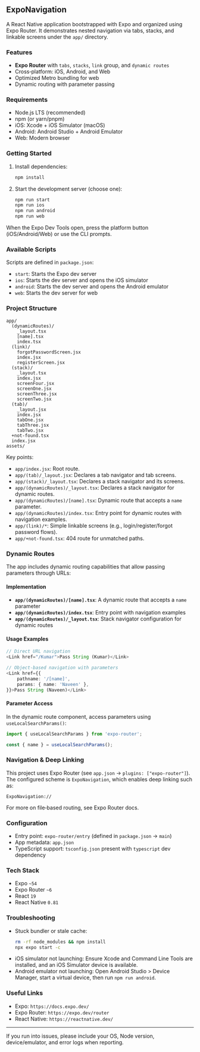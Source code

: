 ## ExpoNavigation

A React Native application bootstrapped with Expo and organized using Expo Router. It demonstrates nested navigation via tabs, stacks, and linkable screens under the `app/` directory.

### Features
- **Expo Router** with `tabs`, `stacks`, `link` group, and `dynamic routes`
- Cross‑platform: iOS, Android, and Web
- Optimized Metro bundling for web
- Dynamic routing with parameter passing

### Requirements
- Node.js LTS (recommended)
- npm (or yarn/pnpm)
- iOS: Xcode + iOS Simulator (macOS)
- Android: Android Studio + Android Emulator
- Web: Modern browser

### Getting Started
1. Install dependencies:
   ```bash
   npm install
   ```
2. Start the development server (choose one):
   ```bash
   npm run start
   npm run ios
   npm run android
   npm run web
   ```

When the Expo Dev Tools open, press the platform button (iOS/Android/Web) or use the CLI prompts.

### Available Scripts
Scripts are defined in `package.json`:
- `start`: Starts the Expo dev server
- `ios`: Starts the dev server and opens the iOS simulator
- `android`: Starts the dev server and opens the Android emulator
- `web`: Starts the dev server for web

### Project Structure
```
app/
  (dynamicRoutes)/
    _layout.tsx
    [name].tsx
    index.tsx
  (link)/
    forgotPasswordScreen.jsx
    index.jsx
    registerScreen.jsx
  (stack)/
    _layout.tsx
    index.jsx
    screenFour.jsx
    screenOne.jsx
    screenThree.jsx
    screenTwo.jsx
  (tab)/
    _layout.jsx
    index.jsx
    tabOne.jsx
    tabThree.jsx
    tabTwo.jsx
  +not-found.tsx
  index.jsx
assets/
```

Key points:
- `app/index.jsx`: Root route.
- `app/(tab)/_layout.jsx`: Declares a tab navigator and tab screens.
- `app/(stack)/_layout.tsx`: Declares a stack navigator and its screens.
- `app/(dynamicRoutes)/_layout.tsx`: Declares a stack navigator for dynamic routes.
- `app/(dynamicRoutes)/[name].tsx`: Dynamic route that accepts a `name` parameter.
- `app/(dynamicRoutes)/index.tsx`: Entry point for dynamic routes with navigation examples.
- `app/(link)/*`: Simple linkable screens (e.g., login/register/forgot password flows).
- `app/+not-found.tsx`: 404 route for unmatched paths.

### Dynamic Routes
The app includes dynamic routing capabilities that allow passing parameters through URLs:

#### Implementation
- **`app/(dynamicRoutes)/[name].tsx`**: A dynamic route that accepts a `name` parameter
- **`app/(dynamicRoutes)/index.tsx`**: Entry point with navigation examples
- **`app/(dynamicRoutes)/_layout.tsx`**: Stack navigator configuration for dynamic routes

#### Usage Examples
```typescript
// Direct URL navigation
<Link href="/Kumar">Pass String (Kumar)</Link>

// Object-based navigation with parameters
<Link href={{
    pathname: '/[name]',
    params: { name: 'Naveen' },
}}>Pass String (Naveen)</Link>
```

#### Parameter Access
In the dynamic route component, access parameters using `useLocalSearchParams()`:
```typescript
import { useLocalSearchParams } from 'expo-router';

const { name } = useLocalSearchParams();
```

### Navigation & Deep Linking
This project uses Expo Router (see `app.json` → `plugins: ["expo-router"]`). The configured scheme is `ExpoNavigation`, which enables deep linking such as:

```text
ExpoNavigation://
```

For more on file‑based routing, see Expo Router docs.

### Configuration
- Entry point: `expo-router/entry` (defined in `package.json` → `main`)
- App metadata: `app.json`
- TypeScript support: `tsconfig.json` present with `typescript` dev dependency

### Tech Stack
- Expo `~54`
- Expo Router `~6`
- React `19`
- React Native `0.81`

### Troubleshooting
- Stuck bundler or stale cache:
  ```bash
  rm -rf node_modules && npm install
  npx expo start -c
  ```
- iOS simulator not launching: Ensure Xcode and Command Line Tools are installed, and an iOS Simulator device is available.
- Android emulator not launching: Open Android Studio > Device Manager, start a virtual device, then run `npm run android`.

### Useful Links
- Expo: `https://docs.expo.dev/`
- Expo Router: `https://expo.dev/router`
- React Native: `https://reactnative.dev/`

---
If you run into issues, please include your OS, Node version, device/emulator, and error logs when reporting.


